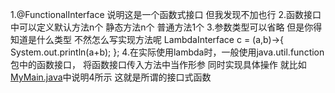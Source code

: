 1.@FunctionalInterface 说明这是一个函数式接口 但我发现不加也行
2.函数接口中可以定义默认方法n个 静态方法n个 普通方法1个
3.参数类型可以省略 但是你得知道是什么类型 不然怎么写实现方法呢
    LambdaInterface c = (a,b)->{
        System.out.println(a+b);
    };
4.在实际使用lambda时，一般使用java.util.function包中的函数接口，
将函数接口传入方法中当作形参 同时实现具体操作
就比如[MyMain.java](MyMain.java)中说明4所示 这就是所谓的接口式函数
